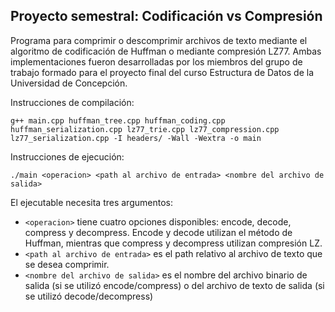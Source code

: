 ## Proyecto semestral: Codificación vs Compresión

Programa para comprimir o descomprimir archivos de texto mediante el algoritmo de codificación de Huffman o mediante compresión LZ77. Ambas implementaciones fueron desarrolladas por los miembros del grupo de trabajo formado para el proyecto final del curso Estructura de Datos de la Universidad de Concepción.

Instrucciones de compilación:
```
g++ main.cpp huffman_tree.cpp huffman_coding.cpp huffman_serialization.cpp lz77_trie.cpp lz77_compression.cpp lz77_serialization.cpp -I headers/ -Wall -Wextra -o main
```

Instrucciones de ejecución:
```
./main <operacion> <path al archivo de entrada> <nombre del archivo de salida>
```
El ejecutable necesita tres argumentos:
- ``<operacion>`` tiene cuatro opciones disponibles: encode, decode, compress y decompress. Encode y decode utilizan el método de Huffman, mientras que compress y decompress utilizan compresión LZ.
- ``<path al archivo de entrada>`` es el path relativo al archivo de texto que se desea comprimir.
- ``<nombre del archivo de salida>`` es el nombre del archivo binario de salida (si se utilizó encode/compress) o del archivo de texto de salida (si se utilizó decode/decompress) 
